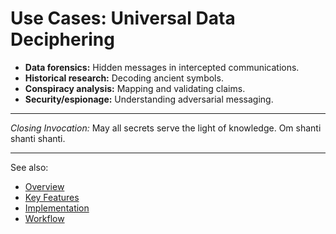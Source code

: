 # Use Cases: Universal Data Deciphering

- **Data forensics:** Hidden messages in intercepted communications.
- **Historical research:** Decoding ancient symbols.
- **Conspiracy analysis:** Mapping and validating claims.
- **Security/espionage:** Understanding adversarial messaging.

---

_Closing Invocation:_
May all secrets serve the light of knowledge. Om shanti shanti shanti.

---

See also:
- [Overview](./universal_data_deciphering_overview.md)
- [Key Features](./universal_data_deciphering_features.md)
- [Implementation](./universal_data_deciphering_implementation.md)
- [Workflow](./universal_data_deciphering_workflow.md)
